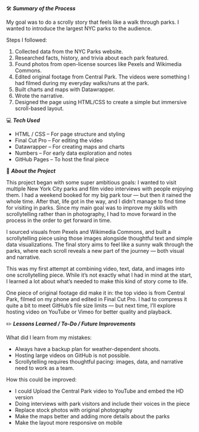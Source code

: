 
🛠️ ***Summary of the Process***

My goal was to do a scrolly story that feels like a walk through parks. I wanted to introduce the largest NYC parks to the audience. 

Steps I followed:

1. Collected data from the NYC Parks website.
2. Researched facts, history, and trivia about each park featured.
3. Found photos from open-license sources like Pexels and Wikimedia Commons.
4. Edited original footage from Central Park. The videos were something I had filmed during my everyday walks/runs at the park.
3. Built charts and maps with Datawrapper.
4. Wrote the narrative.
5. Designed the page using HTML/CSS to create a simple but immersive scroll-based layout.


💻 ***Tech Used***

- HTML / CSS – For page structure and styling
- Final Cut Pro – For editing the video
- Datawrapper – For creating maps and charts
- Numbers – For early data exploration and notes
- GitHub Pages – To host the final piece

🌳 ***About the Project***

This project began with some super ambitious goals: I wanted to visit multiple New York City parks and film video interviews with people enjoying them. I had a weekend booked for my big park tour — but then it rained the whole time. After that, life got in the way, and I didn’t manage to find time for visiting in parks. Since my main goal was to improve my skills with scrollytelling rather than in photography, I had to move forward in the process in the order to get forward in time.

I sourced visuals from Pexels and Wikimedia Commons, and built a scrollytelling piece using those images alongside thoughtful text and simple data visualizations. The final story aims to feel like a sunny walk through the parks, where each scroll reveals a new part of the journey — both visual and narrative.

This was my first attempt at combining video, text, data, and images into one scrollytelling piece. While it’s not exactly what I had in mind at the start, I learned a lot about what’s needed to make this kind of story come to life.

One piece of original footage did make it in: the top video is from Central Park, filmed on my phone and edited in Final Cut Pro. I had to compress it quite a bit to meet GitHub’s file size limits — but next time, I’ll explore hosting video on YouTube or Vimeo for better quality and playback.


✏️ ***Lessons Learned /  To-Do / Future Improvements***

What did I learn from my mistakes:
- Always have a backup plan for weather-dependent shoots. 
- Hosting large videos on GitHub is not possible.
- Scrollytelling requires thoughtful pacing: images, data, and narrative need to work as a team.

How this could be improved:
- I could Upload the Central Park video to YouTube and embed the HD version
- Doing interviews with park visitors and include their voices in the piece
- Replace stock photos with original photography
- Make the maps better and adding more details about the parks
- Make the layout more responsive on mobile
